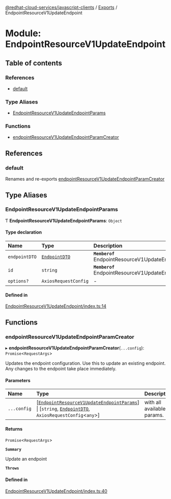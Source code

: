 [@redhat-cloud-services/javascript-clients](../README.md) / [Exports](../modules.md) / EndpointResourceV1UpdateEndpoint

# Module: EndpointResourceV1UpdateEndpoint

## Table of contents

### References

- [default](EndpointResourceV1UpdateEndpoint.md#default)

### Type Aliases

- [EndpointResourceV1UpdateEndpointParams](EndpointResourceV1UpdateEndpoint.md#endpointresourcev1updateendpointparams)

### Functions

- [endpointResourceV1UpdateEndpointParamCreator](EndpointResourceV1UpdateEndpoint.md#endpointresourcev1updateendpointparamcreator)

## References

### default

Renames and re-exports [endpointResourceV1UpdateEndpointParamCreator](EndpointResourceV1UpdateEndpoint.md#endpointresourcev1updateendpointparamcreator)

## Type Aliases

### EndpointResourceV1UpdateEndpointParams

Ƭ **EndpointResourceV1UpdateEndpointParams**: `Object`

#### Type declaration

| Name | Type | Description |
| :------ | :------ | :------ |
| `endpointDTO` | [`EndpointDTO`](../interfaces/types.EndpointDTO.md) | **`Memberof`** EndpointResourceV1UpdateEndpointApi |
| `id` | `string` | **`Memberof`** EndpointResourceV1UpdateEndpointApi |
| `options?` | `AxiosRequestConfig` | - |

#### Defined in

[EndpointResourceV1UpdateEndpoint/index.ts:14](https://github.com/RedHatInsights/javascript-clients/blob/main/packages/integrations/EndpointResourceV1UpdateEndpoint/index.ts#L14)

## Functions

### endpointResourceV1UpdateEndpointParamCreator

▸ **endpointResourceV1UpdateEndpointParamCreator**(`...config`): `Promise`\<`RequestArgs`\>

Updates the endpoint configuration. Use this to update an existing endpoint. Any changes to the endpoint take place immediately.

#### Parameters

| Name | Type | Description |
| :------ | :------ | :------ |
| `...config` | [[`EndpointResourceV1UpdateEndpointParams`](EndpointResourceV1UpdateEndpoint.md#endpointresourcev1updateendpointparams)] \| [`string`, [`EndpointDTO`](../interfaces/types.EndpointDTO.md), `AxiosRequestConfig`\<`any`\>] | with all available params. |

#### Returns

`Promise`\<`RequestArgs`\>

**`Summary`**

Update an endpoint

**`Throws`**

#### Defined in

[EndpointResourceV1UpdateEndpoint/index.ts:40](https://github.com/RedHatInsights/javascript-clients/blob/main/packages/integrations/EndpointResourceV1UpdateEndpoint/index.ts#L40)
